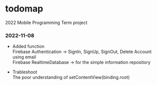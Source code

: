 # todomap
2022 Mobile Programming Term project

### 2022-11-08
+ Added function  
Firebase Authentication -> SignIn, SignUp, SignOut, Delete Account using email  
Firebase RealtimeDatabase -> for the simple information repository  

+ Trableshoot  
The poor understanding of setContentView(binding.root)  
